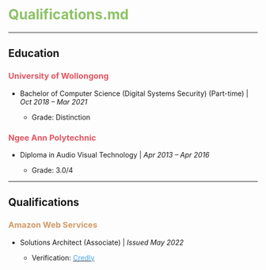 # <clrgn>Qualifications.md</clrgn>

---

## Education
### <clrrd>University of Wollongong</clrl> 
- Bachelor of Computer Science (Digital Systems Security) (Part-time) | *Oct 2018 – Mar 2021*

  - Grade: Distinction

### <clrrd>Ngee Ann Polytechnic</clrrd>
- Diploma in Audio Visual Technology | *Apr 2013 – Apr 2016*
  
  - Grade: 3.0/4

---

## Qualifications
### <clrog>Amazon Web Services</clrog>  
- Solutions Architect (Associate) | *Issued May 2022*

  - Verification: [<clrbl>Credly](https://www.credly.com/badges/e85f7188-7eef-4c75-b3a6-0093eba0e49f)


<style>
/* @group Block Quotes */

blockquote {
	border-left: 5px solid #333;
	padding-left: 1rem;
	
}
/* @end */

/* @group Pre-formatted and Code */

pre {
	overflow: auto;
	margin: 1rem 0;
	padding: .5rem;

	font-size: .875em;
	white-space: pre;
	
	background-color: #1e2326;
	border: 1px solid #bbc3c5;
	border-radius: 3px;
}

code {
	padding: 0 .25em;
	
	white-space: pre;
	font-family: Source Code Pro, monospace;
	
	background-color: #1e2326;
	border-radius: 3px;
}

pre code {
	padding: 0;

	word-wrap: normal;
	white-space: pre-wrap;
}

pre code, pre tt {
	background-color: transparent;
	border: none;
}
/* @end */

clrog {
  color: #d19a66;
}

clrgn {
  color: #8cc265;
}

clrbl {
	color: #4aa5f0;
}

clrrd {
	color: #e05561;
}

clrmg {
	color: #c162de;
}

clrcy {
	color: #42b3c2;
}
</style>